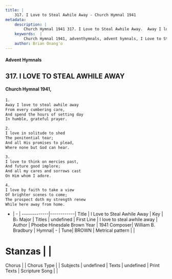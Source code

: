 ```yaml
---
title: |
    317. I Love to Steal Awhile Away - Church Hymnal 1941
metadata:
    description: |
        Church Hymnal 1941 317. I Love to Steal Awhile Away.  Away I love to steal awhile away  From every cumbering care,  And spend the hours of setting day  In humble, grateful prayer. 
    keywords:  |
        Church Hymnal 1941, adventhymnals, advent hymnals, I Love to Steal Awhile Away, I love to steal awhile away. 
    author: Brian Onang'o
---
```


#### Advent Hymnals
## 317. I LOVE TO STEAL AWHILE AWAY
####  Church Hymnal 1941,

```txt
1.
Away I love to steal awhile away 
From every cumbering care, 
And spend the hours of setting day 
In humble, grateful prayer. 

2.
I love in solitude to shed 
The penitential tear; 
And all His promises to plead, 
Where none but God can hear. 

3.
I love to think on mercies past, 
And future good implore; 
And all my cares and sorrows cast 
On Him whom I adore. 

4.
I love by faith to take a view 
Of brighter scenes to come; 
The prospect doth my strength renew 
While here away from home.

```

- |   -  |
-------------|------------|
Title | I Love to Steal Awhile Away |
Key | B♭ Major |
Titles | undefined |
First Line | I love to steal awhile away |
Author | Phoebe Hinesdale Brown
Year | 1941
Composer| William B. Bradbury  |
Hymnal|  - |
Tune| BROWN |
Metrical pattern | |
# Stanzas |  |
Chorus |  |
Chorus Type |  |
Subjects | undefined |
Texts | undefined |
Print Texts | 
Scripture Song |  |
    

